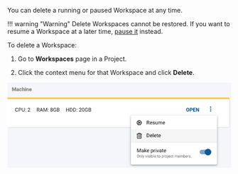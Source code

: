 You can delete a running or paused Workspace at any time. 

!!! warning "Warning"
    Delete Workspaces cannot be restored. If you want to resume a Workspace at a later time, [pause it](/workspaces/pause-resume/#pause-a-workspace) instead.

To delete a Workspace:

1. Go to **Workspaces** page in a Project.

2. Click the context menu for that Workspace and click **Delete**.

![](../assets/img/delete-192028.png)